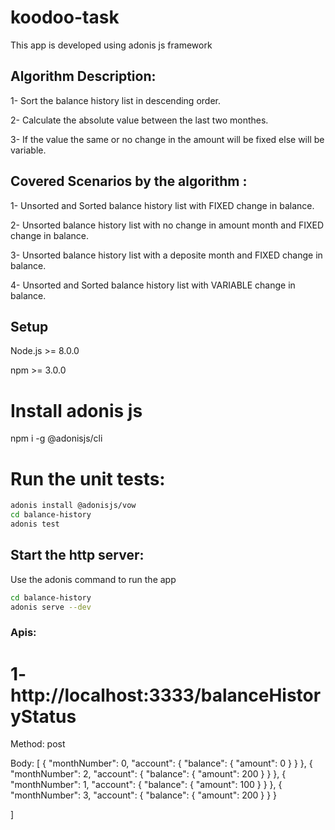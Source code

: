 # koodoo-task
This app is developed using adonis js framework

## Algorithm Description:
1- Sort the balance history list in descending order.

2- Calculate the absolute value between the last two monthes.

3- If the value the same or no change in the amount will be fixed else will be variable.

## Covered Scenarios by the algorithm :

1- Unsorted and Sorted balance history list with FIXED change in balance.

2- Unsorted balance history list with no change in amount month and FIXED change in balance. 

3- Unsorted balance history list with a deposite month and FIXED change in balance.

4- Unsorted and Sorted balance history list with VARIABLE change in balance.

## Setup

Node.js >= 8.0.0

npm >= 3.0.0

# Install adonis js

npm i -g @adonisjs/cli

# Run the unit tests:

```bash
adonis install @adonisjs/vow
cd balance-history
adonis test
```

## Start the http server:

Use the adonis command to run the app

```bash
cd balance-history
adonis serve --dev
```

### Apis:

# 1- http://localhost:3333/balanceHistoryStatus

Method: post 

Body: 
[
  {
    "monthNumber": 0, 
    "account": {
      "balance": { "amount": 0 }
   }
  },
  {
    "monthNumber": 2, 
    "account": {
      "balance": { "amount": 200 }
    }
  },
  {
    "monthNumber": 1, 
    "account": {
      "balance": { "amount": 100 }
    }
  },
  {
    "monthNumber": 3, 
    "account": {
      "balance": { "amount": 200 }
    } 
  }
  
]
